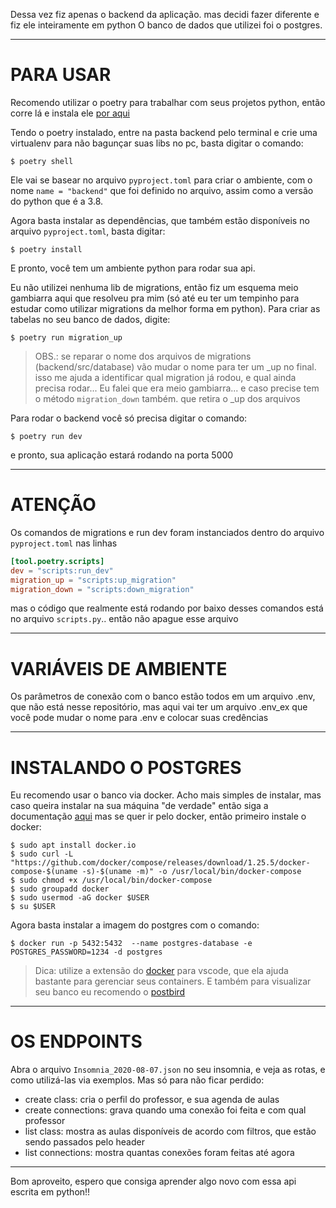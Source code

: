 Dessa vez fiz apenas o backend da aplicação. mas decidi fazer diferente e fiz ele inteiramente em python
O banco de dados que utilizei foi o postgres.

---
# PARA USAR
Recomendo utilizar o poetry para trabalhar com seus projetos python, então corre lá e instala ele [por aqui](https://python-poetry.org/)

Tendo o poetry instalado, entre na pasta backend pelo terminal e crie uma virtualenv para não bagunçar suas libs no pc, basta digitar o comando:

```shell
$ poetry shell
```

Ele vai se basear no arquivo `pyproject.toml` para criar o ambiente, com o nome `name = "backend"` que foi definido no arquivo, assim como a versão do python que é a 3.8.

Agora basta instalar as dependências, que também estão disponíveis no arquivo `pyproject.toml`, basta digitar:

```shell
$ poetry install
```

E pronto, você tem um ambiente python para rodar sua api.

Eu não utilizei nenhuma lib de migrations, então fiz um esquema meio gambiarra aqui que resolveu pra mim (só até eu ter um tempinho para estudar como utilizar migrations da melhor forma em python).
Para criar as tabelas no seu banco de dados, digite:

```shell
$ poetry run migration_up
```

> OBS.: se reparar o nome dos arquivos de migrations (backend/src/database) vão mudar o nome para ter um _up no final. isso me ajuda a identificar qual migration já rodou, e qual ainda precisa rodar... Eu falei que era meio gambiarra... e caso precise tem o método `migration_down` também. que retira o _up dos arquivos

Para rodar o backend você só precisa digitar o comando:

```shell
$ poetry run dev
```

e pronto, sua aplicação estará rodando na porta 5000

---
# ATENÇÃO

Os comandos de migrations e run dev foram instanciados dentro do arquivo `pyproject.toml` nas linhas

```toml
[tool.poetry.scripts]
dev = "scripts:run_dev"
migration_up = "scripts:up_migration"
migration_down = "scripts:down_migration"
```

mas o código que realmente está rodando por baixo desses comandos está no arquivo `scripts.py`.. então não apague esse arquivo


---
# VARIÁVEIS DE AMBIENTE
Os parâmetros de conexão com o banco estão todos em um arquivo .env, que não está nesse repositório, mas aqui vai ter um arquivo .env_ex que você pode mudar o nome para .env e colocar suas credências


---
# INSTALANDO O POSTGRES
Eu recomendo usar o banco via docker. Acho mais simples de instalar, mas caso queira instalar na sua máquina "de verdade" então siga a documentação [aqui](https://www.postgresql.org/)
mas se quer ir pelo docker, então primeiro instale o docker:

```shell
$ sudo apt install docker.io
$ sudo curl -L "https://github.com/docker/compose/releases/download/1.25.5/docker-compose-$(uname -s)-$(uname -m)" -o /usr/local/bin/docker-compose
$ sudo chmod +x /usr/local/bin/docker-compose
$ sudo groupadd docker
$ sudo usermod -aG docker $USER
$ su $USER
```

Agora basta instalar a imagem do postgres com o comando:

```shell
$ docker run -p 5432:5432  --name postgres-database -e POSTGRES_PASSWORD=1234 -d postgres
```

> Dica: utilize a extensão do [docker](https://marketplace.visualstudio.com/items?itemName=ms-azuretools.vscode-docker) para vscode, que ela ajuda bastante para gerenciar seus containers. E também para visualizar seu banco eu recomendo o [postbird](https://snapcraft.io/postbird)

---
# OS ENDPOINTS
Abra o arquivo `Insomnia_2020-08-07.json` no seu insomnia, e veja as rotas, e como utilizá-las via exemplos. Mas só para não ficar perdido:
- create class: cria o perfil do professor, e sua agenda de aulas
- create connections: grava quando uma conexão foi feita e com qual professor
- list class: mostra as aulas disponíveis de acordo com filtros, que estão sendo passados pelo header
- list connections: mostra quantas conexões foram feitas até agora

---
Bom aproveito, espero que consiga aprender algo novo com essa api escrita em python!!